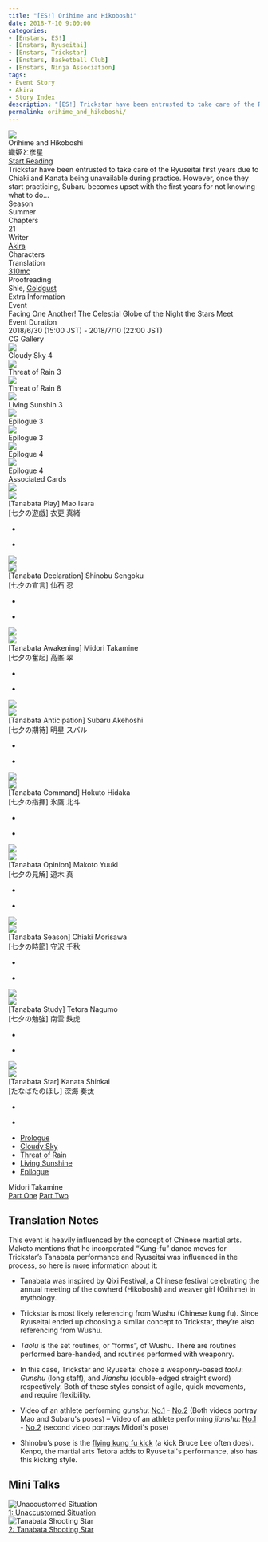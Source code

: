 ```yaml
---
title: "[ES!] Orihime and Hikoboshi"
date: 2018-7-10 9:00:00
categories:
- [Enstars, ES!]
- [Enstars, Ryuseitai]
- [Enstars, Trickstar]
- [Enstars, Basketball Club]
- [Enstars, Ninja Association]
tags:
- Event Story
- Akira
- Story Index
description: "[ES!] Trickstar have been entrusted to take care of the Ryuseitai first years due to Chiaki and Kanata being unavailable. However, Subaru becomes upset with the first years for not knowing what to do…"
permalink: orihime_and_hikoboshi/
---
```

<div class="preview-wrapper reverse" style="--storyColor:#5ac189;--storyColor-rgb:90,193,137;--storyColor-h:147.4;--storyColor-s:45.4%;--storyColor-l:55.5%;">
    <div class="grid-wrapper">
        <div class="preview-background" style="background-image: url('/img/es/eventstory/orihimeandhikoboshi/shinobubcgframe.jpg')"></div>
        <div class="preview-box">
            <div class="title-area">
                <div class="title-area__title">Orihime and Hikoboshi</div>
                <div class="title-area__subtitle">織姫と彦星</div>
                <div class="title-area__start"><a href="/orihime_and_hikoboshi/prologue">Start Reading</a></div>
            </div>
            <div class="info-area">
                <div class="synopsis">
                    Trickstar have been entrusted to take care of the Ryuseitai first years due to Chiaki and Kanata being unavailable during practice. However, once they start practicing, Subaru becomes upset with the first years for not knowing what to do…
                </div>
                <div class="info">
                    <div class="info-item season">
                        <div class="label">
                            Season
                        </div>
                        <div class="value">
                            Summer
                        </div>
                    </div>
                    <div class="info-item chapters">
                        <div class="label">
                            Chapters
                        </div>
                        <div class="value">
                            21
                        </div>
                    </div>
                    <div class="info-item writer">
                        <div class="label">
                            Writer
                        </div>
                        <div class="value">
                            <a href="/tags/Akira/">Akira</a>
                        </div>
                    </div>
                    <div class="info-item characters">
                        <div class="label">
                            Characters
                        </div>
                        <div class="value">
                        <a href="/categories/Enstars/Chiaki" character="Chiaki"></a>
                        <a href="/categories/Enstars/Midori" character="Midori"></a>
                        <a href="/categories/Enstars/Kanata" character="Kanata"></a>
                        <a href="/categories/Enstars/Tetora" character="Tetora"></a>
                        <a href="/categories/Enstars/Shinobu" character="Shinobu"></a>
                        <a href="/categories/Enstars/Mao" character="Mao"></a>
                        <a href="/categories/Enstars/Makoto" character="Makoto"></a>
                        <a href="/categories/Enstars/Subaru" character="Subaru"></a>
                        <a href="/categories/Enstars/Hokuto" character="Hokuto"></a>
                        <a href="/categories/Enstars/Wataru" character="Wataru"></a>
                        </div>
                    </div>
                    <div class="info-item tl">
                        <div class="label">
                            Translation
                        </div>
                        <div class="value">
                            <a href="/about">310mc</a>
                        </div>
                    </div>
                    <div class="info-item pr">
                        <div class="label">
                            Proofreading
                        </div>
                        <div class="value">
                            Shie, <a href="https://twitter.com/goldgust">Goldgust</a>
                        </div>
                    </div>
                </div>
            </div>
        </div>
    </div>
</div>

<!-- more -->

<style>
    .preview-wrapper {
        display: none;
    }
    @media (max-width: 567px) {
        .post-block {
            padding: 5px 10px 8px !important;
        }
    }
</style>
<div class="story-wrapper" style="--storyColor:#5ac189;--storyColor-rgb:90,193,137;--storyColor-h:147.4;--storyColor-s:45.4%;--storyColor-l:55.5%;">
    <div class="grid-wrapper">
        <div class="story-background" style="background: top/cover url(/img/es/eventstory/orihimeandhikoboshi/maoorigcg.jpg)"></div>
        <div class="story-box">
            <div class="story-cover">
                <div><img src="/img/es/eventstory/orihimeandhikoboshi/shinobubcgframe.jpg"></div>
            </div>
            <div class="title-area">
                <div class="title-area__title">Orihime and Hikoboshi</div>
                <div class="title-area__subtitle">織姫と彦星</div>
                <div class="title-area__start">
                    <a href="prologue">Start Reading</a>
                </div>
            </div>
            <div class="info-area">
                <div class="synopsis">
                    Trickstar have been entrusted to take care of the Ryuseitai first years due to Chiaki and Kanata being unavailable during practice. However, once they start practicing, Subaru becomes upset with the first years for not knowing what to do…
                </div>
                <div class="info">
                    <div class="info-item season">
                        <div class="label">
                            Season
                        </div>
                        <div class="value">
                            Summer
                        </div>
                    </div>
                    <div class="info-item chapters">
                        <div class="label">
                            Chapters
                        </div>
                        <div class="value">
                            21
                        </div>
                    </div>
                    <div class="info-item writer">
                        <div class="label">
                            Writer
                        </div>
                        <div class="value">
                            <a href="/tags/Akira/">Akira</a>
                        </div>
                    </div>
                    <div class="info-item characters">
                        <div class="label">
                            Characters
                        </div>
                        <div class="value">
                        <a href="/categories/Enstars/Chiaki" character="Chiaki"></a>
                        <a href="/categories/Enstars/Midori" character="Midori"></a>
                        <a href="/categories/Enstars/Kanata" character="Kanata"></a>
                        <a href="/categories/Enstars/Tetora" character="Tetora"></a>
                        <a href="/categories/Enstars/Shinobu" character="Shinobu"></a>
                        <a href="/categories/Enstars/Mao" character="Mao"></a>
                        <a href="/categories/Enstars/Makoto" character="Makoto"></a>
                        <a href="/categories/Enstars/Subaru" character="Subaru"></a>
                        <a href="/categories/Enstars/Hokuto" character="Hokuto"></a>
                        <a href="/categories/Enstars/Wataru" character="Wataru"></a>
                        </div>
                    </div>
                    <div class="info-item tl">
                        <div class="label">
                            Translation
                        </div>
                        <div class="value">
                            <a href="/about">310mc</a>
                        </div>
                    </div>
                    <div class="info-item pr">
                        <div class="label">
                            Proofreading
                        </div>
                        <div class="value">
                            Shie, <a href="https://twitter.com/goldgust">Goldgust</a>
                        </div>
                    </div>
                </div>
                <div class="extra-area">
                    <div class="tab-header">
                        <div class="tab-header__name">Extra Information</div>
                    </div>
                    <div class="tab-content">
                        <div class="tab-item">
                            <div class="label">
                                Event
                            </div>
                            <div class="value">
                                Facing One Another! The Celestial Globe of the Night the Stars Meet
                            </div>
                        </div>
                        <div class="tab-item">
                            <div class="label">
                                Event Duration
                            </div>
                            <div class="value">
                                2018/6/30 (15:00 JST) - 2018/7/10 (22:00 JST)
                            </div>
                        </div>
                    </div>
                </div>
                <div class="cg-gallery">
                    <div class="tab-header">
                        <div class="tab-header__name">CG Gallery</div>
                    </div>
                    <div class="tab-content">
                        <div class="gallery">
                            <div class="gallery-item">
                                <div class="image">
                                    <img src="/img/es/eventstory/orihimeandhikoboshi/midoriorigcg.jpg">
                                </div>
                                <div class="caption">
                                    Cloudy Sky 4
                                </div>
                            </div>
                            <div class="gallery-item">
                                <div class="image">
                                    <img src="/img/es/eventstory/orihimeandhikoboshi/subaruorigcg.jpg">
                                </div>
                                <div class="caption">
                                    Threat of Rain 3
                                </div>
                            </div>
                            <div class="gallery-item">
                                <div class="image">
                                    <img src="/img/es/eventstory/orihimeandhikoboshi/shinobuorigcg.jpg">
                                </div>
                                <div class="caption">
                                    Threat of Rain 8
                                </div>
                            </div>
                            <div class="gallery-item">
                                <div class="image">
                                    <img src="/img/es/eventstory/orihimeandhikoboshi/maoorigcg.jpg">
                                </div>
                                <div class="caption">
                                    Living Sunshin 3
                                </div>
                            </div>
                            <div class="gallery-item">
                                <div class="image">
                                    <img src="/img/es/eventstory/orihimeandhikoboshi/midoribcg.jpg">
                                </div>
                                <div class="caption">
                                    Epilogue 3
                                </div>
                            </div>
                            <div class="gallery-item">
                                <div class="image">
                                    <img src="/img/es/eventstory/orihimeandhikoboshi/subarubcg.jpg">
                                </div>
                                <div class="caption">
                                    Epilogue 3
                                </div>
                            </div>
                            <div class="gallery-item">
                                <div class="image">
                                    <img src="/img/es/eventstory/orihimeandhikoboshi/shinobubcg.jpg">
                                </div>
                                <div class="caption">
                                    Epilogue 4
                                </div>
                            </div>
                            <div class="gallery-item">
                                <div class="image">
                                    <img src="/img/es/eventstory/orihimeandhikoboshi/maobcg.jpg">
                                </div>
                                <div class="caption">
                                    Epilogue 4
                                </div>
                            </div>
                        </div>
                    </div>
                </div>
                <div class="story-cards">
                    <div class="tab-header">
                        <div class="tab-header__name">Associated Cards</div>
                    </div>
                    <div class="tab-content">
                        <div class="cards">
                            <div class="cards-item">
                                <div class="image">
                                    <div class="single unbloomed">
                                        <img src="/img/es/eventstory/orihimeandhikoboshi/maocard.jpg">
                                    </div>
                                    <div class="single bloomed">
                                        <img src="/img/es/eventstory/orihimeandhikoboshi/maobcard.jpg">
                                    </div>
                                    <div class="quotes__wrapper">
                                        <div class="quotes">
                                            <div class="unbloomed"><!--TBA--></div>
                                            <div class="bloomed"><!--TBA--></div>
                                        </div>
                                    </div>
                                </div>
                                <div class="lightbox">
                                    <div class="card__name">[Tanabata Play] Mao Isara</div>
                                    <div class="card__jp">[七夕の遊戯] 衣更 真緒</div>
                                    <div class="skills">
                                        <ul>
                                            <li id="live">
                                                <div class="name"><!--TBA--></div>
                                                <div class="desc"></div>
                                            </li>
                                            <li id="lesson">
                                                <div class="name"><!--TBA--></div>
                                                <div class="desc"></div>
                                            </li>
                                        </ul>
                                    </div>
                                </div>
                            </div>
                            <div class="cards-item">
                                <div class="image">
                                    <div class="single unbloomed">
                                        <img src="/img/es/eventstory/orihimeandhikoboshi/shinobucard.jpg">
                                    </div>
                                    <div class="single bloomed">
                                        <img src="/img/es/eventstory/orihimeandhikoboshi/shinobubcard.jpg">
                                    </div>
                                    <div class="quotes__wrapper">
                                        <div class="quotes">
                                            <div class="unbloomed"><!--TBA--></div>
                                            <div class="bloomed"><!--TBA--></div>
                                        </div>
                                    </div>
                                </div>
                                <div class="lightbox">
                                    <div class="card__name">[Tanabata Declaration] Shinobu Sengoku</div>
                                    <div class="card__jp">[七夕の宣言] 仙石 忍</div>
                                    <div class="skills">
                                        <ul>
                                            <li id="live">
                                                <div class="name"><!--TBA--></div>
                                                <div class="desc"></div>
                                            </li>
                                            <li id="lesson">
                                                <div class="name"><!--TBA--></div>
                                                <div class="desc"></div>
                                            </li>
                                        </ul>
                                    </div>
                                </div>
                            </div>
                            <div class="cards-item">
                                <div class="image">
                                    <div class="single unbloomed">
                                        <img src="/img/es/eventstory/orihimeandhikoboshi/midoricard.jpg">
                                    </div>
                                    <div class="single bloomed">
                                        <img src="/img/es/eventstory/orihimeandhikoboshi/midoribcard.jpg">
                                    </div>
                                    <div class="quotes__wrapper">
                                        <div class="quotes">
                                            <div class="unbloomed"><!--TBA--></div>
                                            <div class="bloomed"><!--TBA--></div>
                                        </div>
                                    </div>
                                </div>
                                <div class="lightbox">
                                    <div class="card__name">[Tanabata Awakening] Midori Takamine</div>
                                    <div class="card__jp">[七夕の奮起] 高峯 翠</div>
                                    <div class="skills">
                                        <ul>
                                            <li id="live">
                                                <div class="name"><!--TBA--></div>
                                                <div class="desc"></div>
                                            </li>
                                            <li id="lesson">
                                                <div class="name"><!--TBA--></div>
                                                <div class="desc"></div>
                                            </li>
                                        </ul>
                                    </div>
                                </div>
                            </div>
                            <div class="cards-item">
                                <div class="image">
                                    <div class="single unbloomed">
                                        <img src="/img/es/eventstory/orihimeandhikoboshi/subarucard.jpg">
                                    </div>
                                    <div class="single bloomed">
                                        <img src="/img/es/eventstory/orihimeandhikoboshi/subarubcard.jpg">
                                    </div>
                                    <div class="quotes__wrapper">
                                        <div class="quotes">
                                            <div class="unbloomed"><!--TBA--></div>
                                            <div class="bloomed"><!--TBA--></div>
                                        </div>
                                    </div>
                                </div>
                                <div class="lightbox">
                                    <div class="card__name">[Tanabata Anticipation] Subaru Akehoshi</div>
                                    <div class="card__jp">[七夕の期待] 明星 スバル</div>
                                    <div class="skills">
                                        <ul>
                                            <li id="live">
                                                <div class="name"><!--TBA--></div>
                                                <div class="desc"></div>
                                            </li>
                                            <li id="lesson">
                                                <div class="name"><!--TBA--></div>
                                                <div class="desc"></div>
                                            </li>
                                        </ul>
                                    </div>
                                </div>
                            </div>
                            <div class="cards-item">
                                <div class="image">
                                    <div class="single unbloomed">
                                        <img src="/img/es/eventstory/orihimeandhikoboshi/hokutocard.jpg">
                                    </div>
                                    <div class="single bloomed">
                                        <img src="/img/es/eventstory/orihimeandhikoboshi/hokutobcard.jpg">
                                    </div>
                                    <div class="quotes__wrapper">
                                        <div class="quotes">
                                            <div class="unbloomed"><!--TBA--></div>
                                            <div class="bloomed"><!--TBA--></div>
                                        </div>
                                    </div>
                                </div>
                                <div class="lightbox">
                                    <div class="card__name">[Tanabata Command] Hokuto Hidaka</div>
                                    <div class="card__jp">[七夕の指揮] 氷鷹 北斗</div>
                                    <div class="skills">
                                        <ul>
                                            <li id="live">
                                                <div class="name"><!--TBA--></div>
                                                <div class="desc"></div>
                                            </li>
                                            <li id="lesson">
                                                <div class="name"><!--TBA--></div>
                                                <div class="desc"></div>
                                            </li>
                                        </ul>
                                    </div>
                                </div>
                            </div>
                            <div class="cards-item">
                                <div class="image">
                                    <div class="single unbloomed">
                                        <img src="/img/es/eventstory/orihimeandhikoboshi/makotocard.jpg">
                                    </div>
                                    <div class="single bloomed">
                                        <img src="/img/es/eventstory/orihimeandhikoboshi/makotobcard.jpg">
                                    </div>
                                    <div class="quotes__wrapper">
                                        <div class="quotes">
                                            <div class="unbloomed"><!--TBA--></div>
                                            <div class="bloomed"><!--TBA--></div>
                                        </div>
                                    </div>
                                </div>
                                <div class="lightbox">
                                    <div class="card__name">[Tanabata Opinion] Makoto Yuuki</div>
                                    <div class="card__jp">[七夕の見解] 遊木 真</div>
                                    <div class="skills">
                                        <ul>
                                            <li id="live">
                                                <div class="name"><!--TBA--></div>
                                                <div class="desc"></div>
                                            </li>
                                            <li id="lesson">
                                                <div class="name"><!--TBA--></div>
                                                <div class="desc"></div>
                                            </li>
                                        </ul>
                                    </div>
                                </div>
                            </div>
                            <div class="cards-item">
                                <div class="image">
                                    <div class="single unbloomed">
                                        <img src="/img/es/eventstory/orihimeandhikoboshi/chiakicard.jpg">
                                    </div>
                                    <div class="single bloomed">
                                        <img src="/img/es/eventstory/orihimeandhikoboshi/chiakibcard.jpg">
                                    </div>
                                    <div class="quotes__wrapper">
                                        <div class="quotes">
                                            <div class="unbloomed"><!--TBA--></div>
                                            <div class="bloomed"><!--TBA--></div>
                                        </div>
                                    </div>
                                </div>
                                <div class="lightbox">
                                    <div class="card__name">[Tanabata Season] Chiaki Morisawa</div>
                                    <div class="card__jp">[七夕の時節] 守沢 千秋</div>
                                    <div class="skills">
                                        <ul>
                                            <li id="live">
                                                <div class="name"><!--TBA--></div>
                                                <div class="desc"></div>
                                            </li>
                                            <li id="lesson">
                                                <div class="name"><!--TBA--></div>
                                                <div class="desc"></div>
                                            </li>
                                        </ul>
                                    </div>
                                </div>
                            </div>
                            <div class="cards-item">
                                <div class="image">
                                    <div class="single unbloomed">
                                        <img src="/img/es/eventstory/orihimeandhikoboshi/tetoracard.jpg">
                                    </div>
                                    <div class="single bloomed">
                                        <img src="/img/es/eventstory/orihimeandhikoboshi/tetorabcard.jpg">
                                    </div>
                                    <div class="quotes__wrapper">
                                        <div class="quotes">
                                            <div class="unbloomed"><!--TBA--></div>
                                            <div class="bloomed"><!--TBA--></div>
                                        </div>
                                    </div>
                                </div>
                                <div class="lightbox">
                                    <div class="card__name">[Tanabata Study] Tetora Nagumo</div>
                                    <div class="card__jp">[七夕の勉強] 南雲 鉄虎</div>
                                    <div class="skills">
                                        <ul>
                                            <li id="live">
                                                <div class="name"><!--TBA--></div>
                                                <div class="desc"></div>
                                            </li>
                                            <li id="lesson">
                                                <div class="name"><!--TBA--></div>
                                                <div class="desc"></div>
                                            </li>
                                        </ul>
                                    </div>
                                </div>
                            </div>
                            <div class="cards-item">
                                <div class="image">
                                    <div class="single unbloomed">
                                        <img src="/img/es/eventstory/orihimeandhikoboshi/kanatacard.jpg">
                                    </div>
                                    <div class="single bloomed">
                                        <img src="/img/es/eventstory/orihimeandhikoboshi/kanatabcard.jpg">
                                    </div>
                                    <div class="quotes__wrapper">
                                        <div class="quotes">
                                            <div class="unbloomed"><!--TBA--></div>
                                            <div class="bloomed"><!--TBA--></div>
                                        </div>
                                    </div>
                                </div>
                                <div class="lightbox">
                                    <div class="card__name">[Tanabata Star] Kanata Shinkai</div>
                                    <div class="card__jp">[たなばたのほし] 深海 奏汰</div>
                                    <div class="skills">
                                        <ul>
                                            <li id="live">
                                                <div class="name"><!--TBA--></div>
                                                <div class="desc"></div>
                                            </li>
                                            <li id="lesson">
                                                <div class="name"><!--TBA--></div>
                                                <div class="desc"></div>
                                            </li>
                                        </ul>
                                    </div>
                                </div>
                            </div>
                        </div>
                    </div>
                </div>
            </div>
            <div class="chapter-area">
                <div class="chapters">
                    <ul>
                        <li>
                            <a href="prologue" id="none">Prologue</a>
                        </li>
                        <li>
                            <a href="cloudy_sky" id="none">Cloudy Sky</a>
                        </li>
                        <li>
                            <a href="threat_of_rain" id="none">Threat of Rain</a>
                        </li>
                        <li>
                            <a href="living_sunshine" id="none">Living Sunshine</a>
                        </li>
                        <li>
                            <a href="epilogue" id="none">Epilogue</a>
                        </li>
                    </ul>
                </div>
                    <div class="mini-talks">
                    <div class="mini-talk">
                        <div class="mt-header">Midori Takamine</div>
                        <div class="mt-content">
                        <div class="item">
                            <a href="minitalk/midori_1" id="none">Part One</a>
                            <a href="minitalk/midori_2" id="none">Part Two</a>
                            </div>
                        </div>
                    </div>
                    <!--  <div class="mini-talk">
                        <div class="mt-header">Character</div>
                        <div class="mt-content">
                            <div class="item">
                            <a href="NOTRANSLATION" id="none">x</a>
                            <a href="NOTRANSLATION" id="none">x</a>
                            </div>
                        </div>
                    </div>
                    <div class="mini-talk">
                        <div class="mt-header">Character</div>
                        <div class="mt-content">
                            <div class="item">
                            <a href="NOTRANSLATION" id="none">x</a>
                            <a href="NOTRANSLATION" id="none">x</a>
                            </div>
                        </div>
                    </div>
                    <div class="mini-talk">
                        <div class="mt-header">Character</div>
                        <div class="mt-content">
                            <div class="item">
                            <a href="NOTRANSLATION" id="none">x</a>
                            <a href="NOTRANSLATION" id="none">x</a>
                            </div>
                        </div>
                    </div>
                </div>-->
            </div>
        </div>
    </div>
</div>

## Translation Notes

This event is heavily influenced by the concept of Chinese martial arts. Makoto mentions that he incorporated “Kung-fu” dance moves for Trickstar’s Tanabata performance and Ryuseitai was influenced in the process, so here is more information about it:

* Tanabata was inspired by Qixi Festival, a Chinese festival celebrating the annual meeting of the cowherd (Hikoboshi) and weaver girl (Orihime) in mythology.

* Trickstar is most likely referencing from Wushu (Chinese kung fu). Since Ryuseitai ended up choosing a similar concept to Trickstar, they’re also referencing from Wushu.

* *Taolu* is the set routines, or “forms”, of Wushu. There are routines performed bare-handed, and routines performed with weaponry.

* In this case, Trickstar and Ryuseitai chose a weaponry-based *taolu*: *Gunshu* (long staff), and *Jianshu* (double-edged straight sword) respectively. Both of these styles consist of agile, quick movements, and require flexibility.

* Video of an athlete performing *gunshu*: <a href="https://www.youtube.com/watch?v=QqwJ8Cni-Lc" target="_blank">No.1</a> - <a href="https://www.youtube.com/watch?v=-HsxeMvVBms" target="_blank">No.2</a> (Both videos portray Mao and Subaru's poses) – Video of an athlete performing *jianshu*: <a href="https://www.youtube.com/watch?v=Guls7Q3EBQY" target="_blank">No.1</a> - <a href="https://www.youtube.com/watch?v=jOcsu3VJSrI" target="_blank">No.2</a> (second video portrays Midori's pose)

* Shinobu’s pose is the <a href="https://www.google.com/search?q=flying+kung+fu+kick&sxsrf=APwXEdfCYOXkdgZMG1202pt-xJUPHDyTzg:1681747015624&source=lnms&tbm=isch&sa=X&ved=2ahUKEwiKjt_ro7H-AhX-87sIHT5LBf4Q_AUoAXoECAEQAw&biw=675&bih=640" target="_blank">flying kung fu kick</a> (a kick Bruce Lee often does). Kenpo, the martial arts Tetora adds to Ryuseitai's performance, also has this kicking style.

## Mini Talks

<div class="stories">
    <div class="story">
        <div class="thumbimage">
            <img
                src="/img/es/eventstory/orihimeandhikoboshi/midoriframe_300px.jpg"
                alt="Unaccustomed Situation"
            />
        </div>
        <a href="/orihime_and_hikoboshi/minitalk/midori_1" class="storyName" target="_blank">
            <span>1: Unaccustomed Situation</span>
            <span class="read"></span>
        </a>
    </div>
    <div class="story">
        <div class="thumbimage">
            <img
                src="/img/es/eventstory/orihimeandhikoboshi/midoribcgframe_300px.jpg"
                alt="Tanabata Shooting Star"
            />
        </div>
        <a href="/orihime_and_hikoboshi/minitalk/midori_2" class="storyName" target="_blank">
            <span>2: Tanabata Shooting Star</span>
            <span class="read"></span>
        </a>
    </div>
</div>
